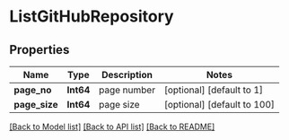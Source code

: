 # ListGitHubRepository


## Properties
Name | Type | Description | Notes
------------ | ------------- | ------------- | -------------
**page_no** | **Int64** | page number | [optional] [default to 1]
**page_size** | **Int64** | page size | [optional] [default to 100]


[[Back to Model list]](../README.md#models) [[Back to API list]](../README.md#api-endpoints) [[Back to README]](../README.md)


